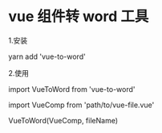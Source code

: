 # vue 组件转 word 工具

1.安装

yarn add 'vue-to-word'

2.使用

import VueToWord from 'vue-to-word'

import VueComp from 'path/to/vue-file.vue'

VueToWord(VueComp, fileName)
